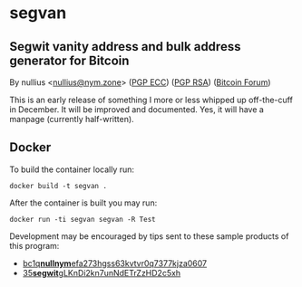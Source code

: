 # segvan

## Segwit vanity address and bulk address generator for Bitcoin

By nullius <[nullius@nym.zone](nullius@nym.zone)> ([PGP ECC](https://sks-keyservers.net/pks/lookup?op=get&search=0xC2E91CD74A4C57A105F6C21B5A00591B2F307E0C)) ([PGP RSA](https://sks-keyservers.net/pks/lookup?op=get&search=0xA232750664CC39D61CE5D61536EBB4AB699A10EE)) ([Bitcoin Forum](https://bitcointalk.org/index.php?action=profile;u=976210))

This is an early release of something I more or less whipped up off-the-cuff in December.  It will be improved and documented.  Yes, it will have a manpage (currently half-written).

## Docker

To build the container locally run:

```
docker build -t segvan .
```

After the container is built you may run:

```
docker run -ti segvan segvan -R Test
```

Development may be encouraged by tips sent to these sample products of this program:

- [bc1q**nullnym**efa273hgss63kvtvr0q7377kjza0607](bitcoin:bc1qnullnymefa273hgss63kvtvr0q7377kjza0607)
- [35**segwit**gLKnDi2kn7unNdETrZzHD2c5xh](bitcoin:35segwitgLKnDi2kn7unNdETrZzHD2c5xh)
